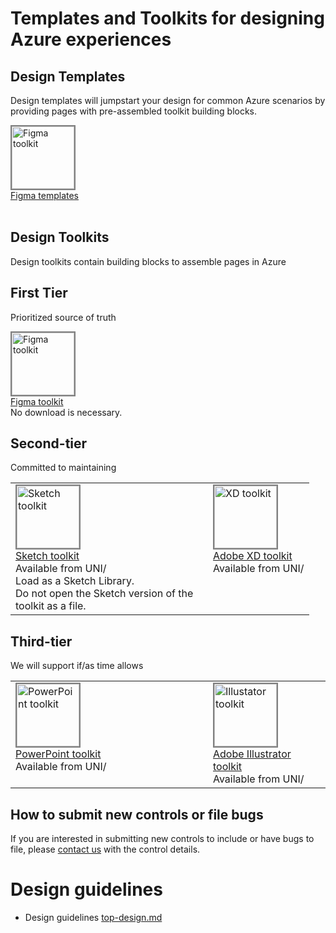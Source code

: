 <a name="templates-and-toolkits-for-designing-azure-experiences"></a>
# Templates and Toolkits for designing Azure experiences


<a name="templates-and-toolkits-for-designing-azure-experiences-design-templates"></a>
## Design Templates
Design templates will jumpstart your design for common Azure scenarios by providing pages with pre-assembled toolkit building blocks.

<a href="https://www.figma.com/file/Bwn8rmUOYtnPRwA3JoQTBn/Azure-Portal-Toolkit?node-id=3002%3A373291" target="_blank">
<img href="https://www.figma.com/file/Bwn8rmUOYtnPRwA3JoQTBn/Azure-Portal-Toolkit?node-id=3002%3A373291" src="../media/design-patterns-toolkits/figma.png" style="border-style:solid; border-width:2px; border-color:gray" width="100" alt="Figma toolkit">
<br>Figma templates </a>
<br>
<br>

<a name="templates-and-toolkits-for-designing-azure-experiences-design-toolkits"></a>
## Design Toolkits
Design toolkits contain building blocks to assemble pages in Azure

<a name="templates-and-toolkits-for-designing-azure-experiences-first-tier"></a>
## First Tier
Prioritized source of truth

<a href="https://www.figma.com/file/Bwn8rmUOYtnPRwA3JoQTBn/Azure-Portal-Toolkit?node-id=3002%3A373291" target="_blank">
<img href="https://www.figma.com/file/Bwn8rmUOYtnPRwA3JoQTBn/Azure-Portal-Toolkit?node-id=3002%3A373291" src="../media/design-patterns-toolkits/figma.png" style="border-style:solid; border-width:2px; border-color:gray" width="100" alt="Figma toolkit">
<br>Figma toolkit </a>
<br>No download is necessary.

<a name="templates-and-toolkits-for-designing-azure-experiences-second-tier"></a>
## Second-tier
Committed to maintaining

<table>
<tr>
<td valign="top" width="300">
<a href="https://microsoft.sharepoint.com/:u:/t/UNI_CE/EeQ7d6ScPtxOn11y9u0uWDMBnxj0aAboy2KnvqBJOnB_VA?e=3WzClt" target="_blank">
<img src="../media/design-patterns-toolkits/sketch.png" style="border-style:solid; border-width:2px; border-color:gray" width="100" alt="Sketch toolkit">
<br>Sketch toolkit </a>
<br>Available from UNI/
<br>Load as a Sketch Library.
<br>Do not open the Sketch version of the toolkit as a file.
</td>
<td valign="top">
<a href="https://microsoft.sharepoint.com/:f:/t/UNI_CE/EuZaLU4h1I5Fn3L9uL6YRcMBWA4H6ZRXQWbmzUv60KXJWQ?e=gsPway" target="_blank">
<img src="../media/design-patterns-toolkits/xd.png" style="border-style:solid; border-width:2px; border-color:gray" width="100" alt="XD toolkit">
<br>Adobe XD toolkit </a>
<br>Available from UNI/
</td>
</tr>
</table>

<a name="templates-and-toolkits-for-designing-azure-experiences-third-tier"></a>
## Third-tier
We will support if/as time allows
<table>
<tr>
<td valign="top" width="300">
<a href="https://microsoft.sharepoint.com/:f:/t/UNI_CE/EjEXdW54jiBOuWunOWsYLTsBeIZIDPTfPD6fFiMMaYUKDA?e=YSEE8w" target="_blank">
<img src="../media/design-patterns-toolkits/powerpoint.png" style="border-style:solid; border-width:2px; border-color:gray" width="100" alt="PowerPoint toolkit">
<br>PowerPoint toolkit </a>
<br>Available from UNI/
</td>
<td valign="top">
<a href="https://microsoft.sharepoint.com/:u:/t/UNI_CE/ET_B7JO5tJpCnBrXXaLID9AB9ltbHqj_v6eWkq147cvm_Q?e=zEB7t8" target="_blank">
<img src="../media/design-patterns-toolkits/illustrator.png" style="border-style:solid; border-width:2px; border-color:gray" width="100" alt="Illustator toolkit">
<br>Adobe Illustrator toolkit </a>
<br>Available from UNI/
</td>
</tr>
</table>

<a name="templates-and-toolkits-for-designing-azure-experiences-how-to-submit-new-controls-or-file-bugs"></a>
## How to submit new controls or file bugs

If you are interested in submitting new controls to include or have bugs to file, please [contact us](https://aka.ms/azureportaltoolkitsfeedback) with the control details.

<a name="design-guidelines"></a>
# Design guidelines
* Design guidelines [top-design.md](top-design.md)
